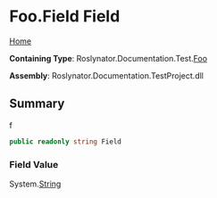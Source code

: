 <a name="_top"></a>

# Foo\.Field Field

[Home](../../../../../README.md#_top)

**Containing Type**: Roslynator\.Documentation\.Test\.[Foo](../README.md#_top)

**Assembly**: Roslynator\.Documentation\.TestProject\.dll

## Summary

f

```csharp
public readonly string Field
```

### Field Value

System\.[String](https://docs.microsoft.com/en-us/dotnet/api/system.string)